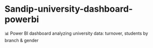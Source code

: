 # Sandip-university-dashboard-powerbi
📊 Power BI dashboard analyzing university data: turnover, students by branch &amp; gender
